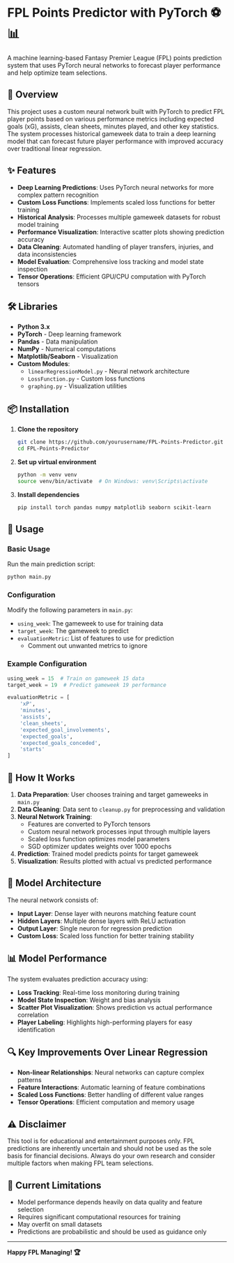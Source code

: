 # FPL Points Predictor with PyTorch ⚽📊

A machine learning-based Fantasy Premier League (FPL) points prediction system that uses PyTorch neural networks to forecast player performance and help optimize team selections.

## 🎯 Overview

This project uses a custom neural network built with PyTorch to predict FPL player points based on various performance metrics including expected goals (xG), assists, clean sheets, minutes played, and other key statistics. The system processes historical gameweek data to train a deep learning model that can forecast future player performance with improved accuracy over traditional linear regression.

## ✨ Features

- **Deep Learning Predictions**: Uses PyTorch neural networks for more complex pattern recognition
- **Custom Loss Functions**: Implements scaled loss functions for better training
- **Historical Analysis**: Processes multiple gameweek datasets for robust model training
- **Performance Visualization**: Interactive scatter plots showing prediction accuracy
- **Data Cleaning**: Automated handling of player transfers, injuries, and data inconsistencies
- **Model Evaluation**: Comprehensive loss tracking and model state inspection
- **Tensor Operations**: Efficient GPU/CPU computation with PyTorch tensors

## 🛠️ Libraries

- **Python 3.x**
- **PyTorch** - Deep learning framework
- **Pandas** - Data manipulation
- **NumPy** - Numerical computations
- **Matplotlib/Seaborn** - Visualization
- **Custom Modules**:
  - `linearRegressionModel.py` - Neural network architecture
  - `LossFunction.py` - Custom loss functions
  - `graphing.py` - Visualization utilities

## 📦 Installation

1. **Clone the repository**
   ```bash
   git clone https://github.com/yourusername/FPL-Points-Predictor.git
   cd FPL-Points-Predictor
   ```

2. **Set up virtual environment**
   ```bash
   python -m venv venv
   source venv/bin/activate  # On Windows: venv\Scripts\activate
   ```

3. **Install dependencies**
   ```bash
   pip install torch pandas numpy matplotlib seaborn scikit-learn
   ```

## 🚀 Usage

### Basic Usage

Run the main prediction script:

```bash
python main.py
```

### Configuration

Modify the following parameters in `main.py`:

- `using_week`: The gameweek to use for training data
- `target_week`: The gameweek to predict
- `evaluationMetric`: List of features to use for prediction
   - Comment out unwanted metrics to ignore

### Example Configuration

```python
using_week = 15  # Train on gameweek 15 data
target_week = 19  # Predict gameweek 19 performance

evaluationMetric = [
    'xP',          
    'minutes',      
    'assists',      
    'clean_sheets', 
    'expected_goal_involvements',
    'expected_goals',
    'expected_goals_conceded',
    'starts'
]
```

## 🔧 How It Works

1. **Data Preparation**: User chooses training and target gameweeks in `main.py`
2. **Data Cleaning**: Data sent to `cleanup.py` for preprocessing and validation
3. **Neural Network Training**: 
   - Features are converted to PyTorch tensors
   - Custom neural network processes input through multiple layers
   - Scaled loss function optimizes model parameters
   - SGD optimizer updates weights over 1000 epochs
4. **Prediction**: Trained model predicts points for target gameweek
5. **Visualization**: Results plotted with actual vs predicted performance

## 🧠 Model Architecture

The neural network consists of:
- **Input Layer**: Dense layer with neurons matching feature count
- **Hidden Layers**: Multiple dense layers with ReLU activation
- **Output Layer**: Single neuron for regression prediction
- **Custom Loss**: Scaled loss function for better training stability

## 📊 Model Performance

The system evaluates prediction accuracy using:
- **Loss Tracking**: Real-time loss monitoring during training
- **Model State Inspection**: Weight and bias analysis
- **Scatter Plot Visualization**: Shows prediction vs actual performance correlation
- **Player Labeling**: Highlights high-performing players for easy identification

## 🔍 Key Improvements Over Linear Regression

- **Non-linear Relationships**: Neural networks can capture complex patterns
- **Feature Interactions**: Automatic learning of feature combinations
- **Scaled Loss Functions**: Better handling of different value ranges
- **Tensor Operations**: Efficient computation and memory usage

## ⚠️ Disclaimer

This tool is for educational and entertainment purposes only. FPL predictions are inherently uncertain and should not be used as the sole basis for financial decisions. Always do your own research and consider multiple factors when making FPL team selections.

## 🚧 Current Limitations

- Model performance depends heavily on data quality and feature selection
- Requires significant computational resources for training
- May overfit on small datasets
- Predictions are probabilistic and should be used as guidance only

---

**Happy FPL Managing! 🏆** 
